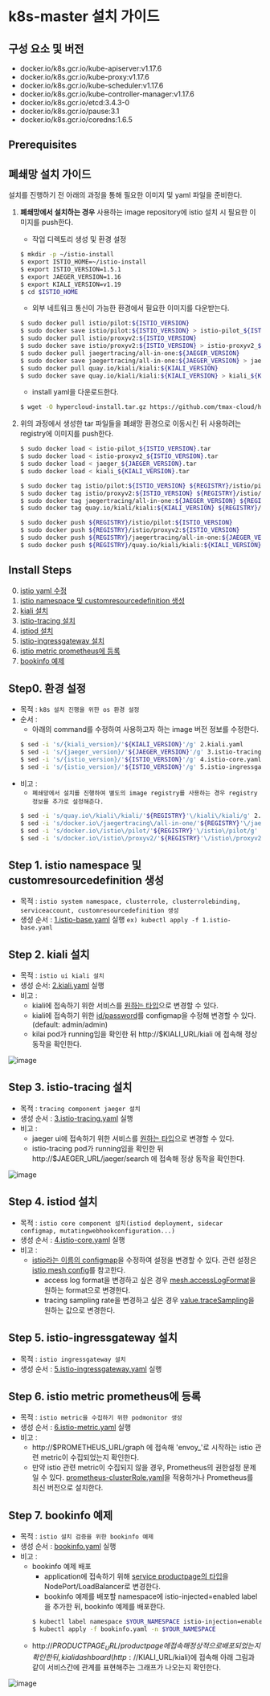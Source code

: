
# k8s-master 설치 가이드

## 구성 요소 및 버전
* docker.io/k8s.gcr.io/kube-apiserver:v1.17.6
* docker.io/k8s.gcr.io/kube-proxy:v1.17.6
* docker.io/k8s.gcr.io/kube-scheduler:v1.17.6
* docker.io/k8s.gcr.io/kube-controller-manager:v1.17.6
* docker.io/k8s.gcr.io/etcd:3.4.3-0
* docker.io/k8s.gcr.io/pause:3.1
* docker.io/k8s.gcr.io/coredns:1.6.5

## Prerequisites

## 폐쇄망 설치 가이드
설치를 진행하기 전 아래의 과정을 통해 필요한 이미지 및 yaml 파일을 준비한다.
1. **폐쇄망에서 설치하는 경우** 사용하는 image repository에 istio 설치 시 필요한 이미지를 push한다. 

    * 작업 디렉토리 생성 및 환경 설정
    ```bash
    $ mkdir -p ~/istio-install
    $ export ISTIO_HOME=~/istio-install
    $ export ISTIO_VERSION=1.5.1
    $ export JAEGER_VERSION=1.16
    $ export KIALI_VERSION=v1.19
    $ cd $ISTIO_HOME
    ```
    * 외부 네트워크 통신이 가능한 환경에서 필요한 이미지를 다운받는다.
    ```bash
    $ sudo docker pull istio/pilot:${ISTIO_VERSION}
    $ sudo docker save istio/pilot:${ISTIO_VERSION} > istio-pilot_${ISTIO_VERSION}.tar
    $ sudo docker pull istio/proxyv2:${ISTIO_VERSION}
    $ sudo docker save istio/proxyv2:${ISTIO_VERSION} > istio-proxyv2_${ISTIO_VERSION}.tar
    $ sudo docker pull jaegertracing/all-in-one:${JAEGER_VERSION}
    $ sudo docker save jaegertracing/all-in-one:${JAEGER_VERSION} > jaeger_${JAEGER_VERSION}.tar
    $ sudo docker pull quay.io/kiali/kiali:${KIALI_VERSION}
    $ sudo docker save quay.io/kiali/kiali:${KIALI_VERSION} > kiali_${KIALI_VERSION}.tar
    ```
    * install yaml을 다운로드한다.
    ```bash
    $ wget -O hypercloud-install.tar.gz https://github.com/tmax-cloud/hypercloud-install-guide/archive/v${INSTALL_GUIDE_VERSION}.tar.gz
    ```
  
2. 위의 과정에서 생성한 tar 파일들을 폐쇄망 환경으로 이동시킨 뒤 사용하려는 registry에 이미지를 push한다.
    ```bash
    $ sudo docker load < istio-pilot_${ISTIO_VERSION}.tar
    $ sudo docker load < istio-proxyv2_${ISTIO_VERSION}.tar
    $ sudo docker load < jaeger_${JAEGER_VERSION}.tar
    $ sudo docker load < kiali_${KIALI_VERSION}.tar
    
    $ sudo docker tag istio/pilot:${ISTIO_VERSION} ${REGISTRY}/istio/pilot:${ISTIO_VERSION}
    $ sudo docker tag istio/proxyv2:${ISTIO_VERSION} ${REGISTRY}/istio/proxyv2:${ISTIO_VERSION}
    $ sudo docker tag jaegertracing/all-in-one:${JAEGER_VERSION} ${REGISTRY}/jaegertracing/all-in-one:${JAEGER_VERSION}
    $ sudo docker tag quay.io/kiali/kiali:${KIALI_VERSION} ${REGISTRY}/quay.io/kiali/kiali:${KIALI_VERSION}
    
    $ sudo docker push ${REGISTRY}/istio/pilot:${ISTIO_VERSION}
    $ sudo docker push ${REGISTRY}/istio/proxyv2:${ISTIO_VERSION}
    $ sudo docker push ${REGISTRY}/jaegertracing/all-in-one:${JAEGER_VERSION}
    $ sudo docker push ${REGISTRY}/quay.io/kiali/kiali:${KIALI_VERSION}
    ```


## Install Steps
0. [istio yaml 수정](https://github.com/tmax-cloud/hypercloud-install-guide/tree/master/Istio#step0-istio-yaml-%EC%88%98%EC%A0%95)
1. [istio namespace 및 customresourcedefinition 생성](https://github.com/tmax-cloud/hypercloud-install-guide/tree/master/Istio#step-1-istio-namespace-%EB%B0%8F-customresourcedefinition-%EC%83%9D%EC%84%B1)
2. [kiali 설치](https://github.com/tmax-cloud/hypercloud-install-guide/tree/master/Istio#step-2-kiali-%EC%84%A4%EC%B9%98)
3. [istio-tracing 설치](https://github.com/tmax-cloud/hypercloud-install-guide/tree/master/Istio#step-3-istio-tracing-%EC%84%A4%EC%B9%98)
4. [istiod 설치](https://github.com/tmax-cloud/hypercloud-install-guide/tree/master/Istio#step-4-istiod-%EC%84%A4%EC%B9%98)
5. [istio-ingressgateway 설치](https://github.com/tmax-cloud/hypercloud-install-guide/tree/master/Istio#step-5-istio-ingressgateway-%EC%84%A4%EC%B9%98)
6. [istio metric prometheus에 등록](https://github.com/tmax-cloud/hypercloud-install-guide/tree/master/Istio#step-6-istio-metric-prometheus%EC%97%90-%EB%93%B1%EB%A1%9D)
7. [bookinfo 예제](https://github.com/tmax-cloud/hypercloud-install-guide/tree/master/Istio#step-7-bookinfo-%EC%98%88%EC%A0%9C)


## Step0. 환경 설정
* 목적 : `k8s 설치 진행을 위한 os 환경 설정`
* 순서 : 
    * 아래의 command를 수정하여 사용하고자 하는 image 버전 정보를 수정한다.
	```bash
	$ sed -i 's/{kiali_version}/'${KIALI_VERSION}'/g' 2.kiali.yaml
	$ sed -i 's/{jaeger_version}/'${JAEGER_VERSION}'/g' 3.istio-tracing.yaml
	$ sed -i 's/{istio_version}/'${ISTIO_VERSION}'/g' 4.istio-core.yaml
	$ sed -i 's/{istio_version}/'${ISTIO_VERSION}'/g' 5.istio-ingressgateway.yaml
	```
* 비고 :
    * `폐쇄망에서 설치를 진행하여 별도의 image registry를 사용하는 경우 registry 정보를 추가로 설정해준다.`
	```bash
	$ sed -i 's/quay.io\/kiali\/kiali/'${REGISTRY}'\/kiali\/kiali/g' 2.kiali.yaml
	$ sed -i 's/docker.io\/jaegertracing\/all-in-one/'${REGISTRY}'\/jaegertracing\/all-in-one/g' 3.istio-tracing.yaml
	$ sed -i 's/docker.io\/istio\/pilot/'${REGISTRY}'\/istio\/pilot/g' 4.istio-core.yaml
	$ sed -i 's/docker.io\/istio\/proxyv2/'${REGISTRY}'\/istio\/proxyv2/g' 5.istio-ingressgateway.yaml
	```

## Step 1. istio namespace 및 customresourcedefinition 생성
* 목적 : `istio system namespace, clusterrole, clusterrolebinding, serviceaccount, customresourcedefinition 생성`
* 생성 순서 : [1.istio-base.yaml](yaml/1.istio-base.yaml) 실행 `ex) kubectl apply -f 1.istio-base.yaml`



## Step 2. kiali 설치
* 목적 : `istio ui kiali 설치`
* 생성 순서: [2.kiali.yaml](yaml/2.kiali.yaml) 실행
* 비고 :
    * kiali에 접속하기 위한 서비스를 [원하는 타입](yaml/2.kiali.yaml#L346)으로 변경할 수 있다.
    * kiali에 접속하기 위한 [id/password](yaml/2.kiali.yaml#L215)를 configmap을 수정해 변경할 수 있다.(default: admin/admin)
    * kilai pod가 running임을 확인한 뒤 http://$KIALI_URL/kiali 에 접속해 정상 동작을 확인한다.
	
![image](figure/kiali-ui.png)



## Step 3. istio-tracing 설치
* 목적 : `tracing component jaeger 설치`
* 생성 순서 : [3.istio-tracing.yaml](yaml/3.istio-tracing.yaml) 실행
* 비고 : 
    * jaeger ui에 접속하기 위한 서비스를 [원하는 타입](yaml/3.istio-tracing.yaml#L245)으로 변경할 수 있다.
    * istio-tracing pod가 running임을 확인한 뒤 http://$JAEGER_URL/jaeger/search 에 접속해 정상 동작을 확인한다.
	
![image](figure/jaeger-ui.png)




## Step 4. istiod 설치
* 목적 : `istio core component 설치(istiod deployment, sidecar configmap, mutatingwebhookconfiguration...)`
* 생성 순서 : [4.istio-core.yaml](yaml/4.istio-core.yaml) 실행
* 비고 : 
    * [istio라는 이름의 configmap](yaml/4.istio-core.yaml#L403)을 수정하여 설정을 변경할 수 있다. 관련 설정은 [istio mesh config](https://istio.io/docs/reference/config/istio.mesh.v1alpha1/#MeshConfig)를 참고한다.
        * access log format을 변경하고 싶은 경우 [mesh.accessLogFormat](yaml/4.istio-core.yaml#L468)을 원하는 format으로 변경한다.
        * tracing sampling rate을 변경하고 싶은 경우 [value.traceSampling](yaml/4.istio-core.yaml#L459)을 원하는 값으로 변경한다.





## Step 5. istio-ingressgateway 설치
* 목적 : `istio ingressgateway 설치`
* 생성 순서 : [5.istio-ingressgateway.yaml](yaml/5.istio-ingressgateway.yaml) 실행




## Step 6. istio metric prometheus에 등록
* 목적 : `istio metric을 수집하기 위한 podmonitor 생성`
* 생성 순서 : [6.istio-metric.yaml](yaml/6.istio-metric.yaml) 실행
* 비고 : 
    * http://$PROMETHEUS_URL/graph 에 접속해 'envoy_'로 시작하는 istio 관련 metric이 수집되었는지 확인한다.
    * 만약 istio 관련 metric이 수집되지 않을 경우, Prometheus의 권한설정 문제일 수 있다. [prometheus-clusterRole.yaml](../Prometheus/manifests/prometheus-clusterRole.yaml)을 적용하거나 Prometheus를 최신 버전으로 설치한다.





## Step 7. bookinfo 예제
* 목적 : `istio 설치 검증을 위한 bookinfo 예제`
* 생성 순서 : [bookinfo.yaml](yaml/bookinfo.yaml) 실행
* 비고 : 
    * bookinfo 예제 배포
        * application에 접속하기 위해 [service productpage의 타입](yaml/bookinfo.yaml#L278)을 NodePort/LoadBalancer로 변경한다.
        * bookinfo 예제를 배포할 namespace에 istio-injected=enabled label을 추가한 뒤, bookinfo 예제를 배포한다. 
        ```bash
        $ kubectl label namespace $YOUR_NAMESPACE istio-injection=enabled
        $ kubectl apply -f bookinfo.yaml -n $YOUR_NAMESPACE
        ```
    * http://$PRODUCTPAGE_URL/productpage 에 접속해 정상적으로 배포되었는지 확인한 뒤, kiali dashboard(http://$KIALI_URL/kiali)에 접속해 아래 그림과 같이 서비스간에 관계를 표현해주는 그래프가 나오는지 확인한다.
	
![image](figure/bookinfo-example.png)
